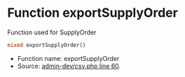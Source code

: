 Function exportSupplyOrder
===========================

Function used for SupplyOrder



```php
mixed exportSupplyOrder()
```

* Function name: exportSupplyOrder
* Source: [admin-dev/csv.php line 60](https://github.com/PrestaShop/PrestaShop/blob/1.5.0.13/admin-dev/csv.php#L60).

